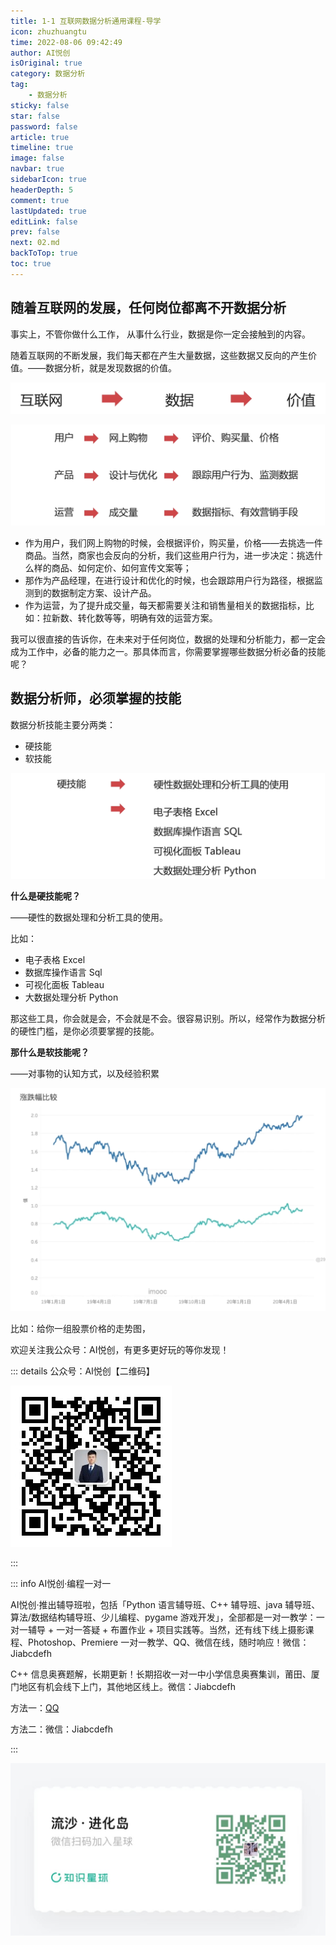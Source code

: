 ```yaml
---
title: 1-1 互联网数据分析通用课程-导学
icon: zhuzhuangtu
time: 2022-08-06 09:42:49
author: AI悦创
isOriginal: true
category: 数据分析
tag:
    - 数据分析
sticky: false
star: false
password: false
article: true
timeline: true
image: false
navbar: true
sidebarIcon: true
headerDepth: 5
comment: true
lastUpdated: true
editLink: false
prev: false
next: 02.md
backToTop: true
toc: true
---
```


## 随着互联网的发展，任何岗位都离不开数据分析

事实上，不管你做什么工作， 从事什么行业，数据是你一定会接触到的内容。

随着互联网的不断发展，我们每天都在产生大量数据，这些数据又反向的产生价值。——数据分析，就是发现数据的价值。

![image-20220806095700236](./01.assets/image-20220806095700236.png)



![image-20220806114212306](./01.assets/image-20220806114212306.png)

- 作为用户，我们网上购物的时候，会根据评价，购买量，价格——去挑选一件商品。当然，商家也会反向的分析，我们这些用户行为，进一步决定：挑选什么样的商品、如何定价、如何宣传文案等；
- 那作为产品经理，在进行设计和优化的时候，也会跟踪用户行为路径，根据监测到的数据制定方案、设计产品。
- 作为运营，为了提升成交量，每天都需要关注和销售量相关的数据指标，比如：拉新数、转化数等等，明确有效的运营方案。

我可以很直接的告诉你，在未来对于任何岗位，数据的处理和分析能力，都一定会成为工作中，必备的能力之一。那具体而言，你需要掌握哪些数据分析必备的技能呢？



## 数据分析师，必须掌握的技能

数据分析技能主要分两类：

- 硬技能
- 软技能

![image-20220806221219186](./01.assets/image-20220806221219186.png)

**什么是硬技能呢？**

——硬性的数据处理和分析工具的使用。

比如：

- 电子表格 Excel
- 数据库操作语言 Sql
- 可视化面板 Tableau
- 大数据处理分析 Python

那这些工具，你会就是会，不会就是不会。很容易识别。所以，经常作为数据分析的硬性门槛，是你必须要掌握的技能。



**那什么是软技能呢？**

——对事物的认知方式，以及经验积累

 ![image-20220806221441666](./01.assets/image-20220806221441666.png)

比如：给你一组股票价格的走势图， 









欢迎关注我公众号：AI悦创，有更多更好玩的等你发现！

::: details 公众号：AI悦创【二维码】

![](/gzh.jpg)

:::

::: info AI悦创·编程一对一

AI悦创·推出辅导班啦，包括「Python 语言辅导班、C++ 辅导班、java 辅导班、算法/数据结构辅导班、少儿编程、pygame 游戏开发」，全部都是一对一教学：一对一辅导 + 一对一答疑 + 布置作业 + 项目实践等。当然，还有线下线上摄影课程、Photoshop、Premiere 一对一教学、QQ、微信在线，随时响应！微信：Jiabcdefh

C++ 信息奥赛题解，长期更新！长期招收一对一中小学信息奥赛集训，莆田、厦门地区有机会线下上门，其他地区线上。微信：Jiabcdefh

方法一：[QQ](http://wpa.qq.com/msgrd?v=3&uin=1432803776&site=qq&menu=yes)

方法二：微信：Jiabcdefh

:::

![](/zsxq.jpg)

















